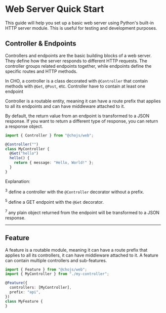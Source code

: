 # Web Server Quick Start

This guide will help you set up a basic web server using Python's built-in HTTP server module. This is useful for
testing and development purposes.

## Controller & Endpoints

Controllers and endpoints are the basic building blocks of a web server. They define how the server responds to
different HTTP requests. The controller groups related endpoints together, while endpoints define the specific routes
and HTTP methods.

In CHO, a controller is a class decorated with `@Controller` that contain methods with `@Get`, `@Post`, etc. Controller
have to contain at least one endpoint

Controller is a routable entity, meaning it can have a route prefix that applies to all its endpoints and can have
middleware attached to it.

By default, the return value from an endpoint is transformed to a JSON response. If you want to return a different type
of response, you can return a response object.

```ts
import { Controller } from "@chojs/web";

@Controller("")
class MyController {
  @Get("hello")
  hello() {
    return { message: "Hello, World!" };
  }
}
```

Explanation:

<sup>3</sup> define a controller with the `@Controller` decorator without a prefix.

<sup>5</sup> define a GET endpoint with the `@Get` decorator.

<sup>7</sup> any plain object returned from the endpoint will be transformed to a JSON response.

---

## Feature

A feature is a routable module, meaning it can have a route prefix that applies to all its controllers, it can have
middleware attached to it. A feature can contain multiple controllers and sub-features.

```ts
import { Feature } from "@chojs/web";
import { MyController } from "./my-controller";

@Feature({
  controllers: [MyController],
  prefix: "api",
})
class MyFeature {
}
```
